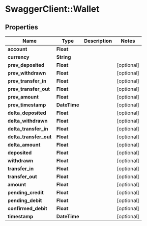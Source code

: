# SwaggerClient::Wallet

## Properties
Name | Type | Description | Notes
------------ | ------------- | ------------- | -------------
**account** | **Float** |  | 
**currency** | **String** |  | 
**prev_deposited** | **Float** |  | [optional] 
**prev_withdrawn** | **Float** |  | [optional] 
**prev_transfer_in** | **Float** |  | [optional] 
**prev_transfer_out** | **Float** |  | [optional] 
**prev_amount** | **Float** |  | [optional] 
**prev_timestamp** | **DateTime** |  | [optional] 
**delta_deposited** | **Float** |  | [optional] 
**delta_withdrawn** | **Float** |  | [optional] 
**delta_transfer_in** | **Float** |  | [optional] 
**delta_transfer_out** | **Float** |  | [optional] 
**delta_amount** | **Float** |  | [optional] 
**deposited** | **Float** |  | [optional] 
**withdrawn** | **Float** |  | [optional] 
**transfer_in** | **Float** |  | [optional] 
**transfer_out** | **Float** |  | [optional] 
**amount** | **Float** |  | [optional] 
**pending_credit** | **Float** |  | [optional] 
**pending_debit** | **Float** |  | [optional] 
**confirmed_debit** | **Float** |  | [optional] 
**timestamp** | **DateTime** |  | [optional] 


